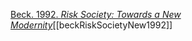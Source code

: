 [Beck. 1992. _Risk Society: Towards a New Modernity_](zotero://select/items/1_NW85MF9F)[[beckRiskSocietyNew1992]]
